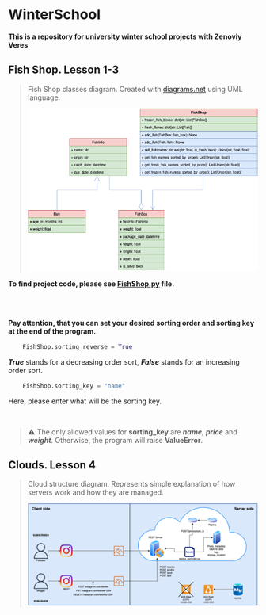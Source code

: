 # WinterSchool
**This is a repository for university winter school projects with Zenoviy Veres**

## Fish Shop. Lesson 1-3

> Fish Shop classes diagram. Created with [diagrams.net](https://www.diagrams.net/) using UML language.
>
>![](FishShop.drawio.png)

**To find project code, please see [FishShop.py](FishShop.py) file.**

<br /> 
<br /> 

**Pay attention, that you can set your desired sorting order and sorting key at the end of the program.**
``` python
    FishShop.sorting_reverse = True 
```
_**True**_ stands for a decreasing order sort, _**False**_ stands for an increasing order sort.
``` python
    FishShop.sorting_key = "name" 
```
Here, please enter what will be the sorting key.

<br /> 

> :warning: The only allowed values for **sorting_key** are **_name_**, **_price_** and **_weight_**. Otherwise, the program will raise **ValueError**.

## Clouds. Lesson 4

> Cloud structure diagram. Represents simple explanation of how servers work and how they are managed.
>
>![](Cloud.drawio.png)
